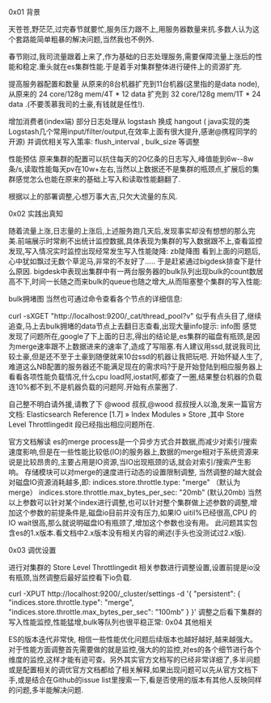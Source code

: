 0x01 背景

天苍苍,野茫茫,过完春节就要忙,服务压力跟不上,用服务器数量来抗.多数人认为这个套路能简单粗暴的解决问题,当然我也不例外.

春节刚过,我司流量跟着上来了,作为基础的日志处理服务,需要保障流量上涨后的性能和稳定.重头就在es集群性能.于是着手对集群整体进行硬件上的资源扩充.

提高服务器配置和数量 从原来的8台机器扩充到11台机器(这里指的是data node),从原来的 24 core/128g mem/4T * 12 data 扩充到 32 core/128g mem/1T * 24 data .(不要羡慕我司的土豪,有钱就是任性!).

增加消费者(index端) 部分日志处理从 logstash 换成 hangout ( java实现的类Logstash几个常用input/filter/output,在效率上面有很大提升,感谢@携程同学的开源) 并调优相关写入策率: flush_interval , bulk_size 等调整

性能预估 原来集群的配置可以抗住每天的20亿条的日志写入,峰值能到6w--8w条/s,读取性能每天pv在10w+左右,当然以上数据还不是集群的瓶颈点,扩展后的集群感觉怎么也能在原来的基础上写入和读取性能翻翻了.

根据以上的部署调整,心想万事大吉,只欠大流量的东风.

0x02 实践出真知

随着流量上涨,日志量的上涨后,上述服务跑几天后,发现事实却没有想想的那么完美.前端展示时常刷不出统计监控数据,具体表现为集群的写入数据跟不上,查看监控发现,写入情况实时监控出现经常发生写入性能陡降: zb陡降图 
看到上面的问题后,心中犹如飘过无数个草泥马,非常的不友好了..... 于是赶紧通过bigdesk排查下是什么原因. bigdesk中表现出集群中有一两台服务器的bulk队列出现bulk的count数居高不下,时间一长随之而来bulk的queue也随之增大,从而阻塞整个集群的写入性能:

bulk拥堵图 
当然也可通过命令查看各个节点的详细信息:

curl -sXGET "http://localhost:9200/_cat/thread_pool?v"
似乎有点头目了,继续追查,马上去bulk拥堵的data节点上去翻日志查看,出现大量info提示: info图 
感觉发现了问题所在,google了下上面的日志,得出的结论是,es集群的磁盘有瓶颈,是因为merge速率跟不上数据进来的速率了,造成了写阻塞.有人建议用ssd,就说我司比较土豪,但是还不至于土豪到随便就来10台ssd的机器让我把玩吧. 开始怀疑人生了,难道这么NB配置的服务器还不能满足现在的需求吗?于是开始登陆到相应服务器上看看各项性能负载情况,什么cpu load阿,iostat阿,都查了一圈,结果整台机器的负载连10%都不到,不是机器负载的问题阿.开始有点蒙圈了.

自己整不明白请外援,请教了下 @wood 叔叔,@wood 叔叔授人以渔,发来一篇官方文档: Elasticsearch Reference [1.7] » Index Modules » Store ,其中 Store Level Throttlingedit 段已经指出相应问题所在.

官方文档解读 es的merge process是一个异步方式合并数据,而减少对索引/搜索速度影响,但是在一些性能比较低(IO)的服务器上,数据的merge相对于系统资源来说是比较昂贵的,主要占用是IO资源,当IO出现瓶颈的话,就会对索引/搜索产生影响。 存储模块可以对merge的速度进行动态的设置限制调整, 当然调整的越大就会对磁盘IO资源消耗越多,即:
indices.store.throttle.type: "merge" （默认为merge）
indices.store.throttle.max_bytes_per_sec: "20mb" (默认20mb)
当然以上参数可以针对某个index进行调整,也可以针对整个集群做上述参数的调整,增加这个参数的前提条件是,磁盘io目前并没有压力,如果IO uitil%已经很高,CPU 的IO wait很高,那么就说明磁盘IO有瓶颈了,增加这个参数也没有用。 此问题其实包含es的1.x版本.看文档中2.x版本没有相关内容的阐述(手头也没测试过2.x版).

0x03 调优设置

进行对集群的 Store Level Throttlingedit 相关参数进行调整设置,设置前提是io没有瓶颈,当然调整后最好监控看下io负载.

curl -XPUT http://localhost:9200/_cluster/settings -d '{
    "persistent": {
                "indices.store.throttle.type": "merge",
                "indices.store.throttle.max_bytes_per_sec": "100mb"
    }
}'
调整之后看下集群的写入性能监控,性能猛增,bulk等队列也很平稳正常: 
0x04 其他相关

ES的版本迭代非常快, 相信一些性能优化问题后续版本也越好越好,越来越强大。对于性能方面调整首先需要做的就是监控,强大的的监控,对es的各个细节进行各个维度的监控,这样才能有迹可查。另外其实官方文档写的已经非常详细了,多半问题或是配置相关的调优官方文档都给了相关解释,如果出现问题可以先从官方文档下手,或是结合在Github的issue list里搜索一下,看是否使用的版本有其他人反映同样的问题,多半能解决问题.